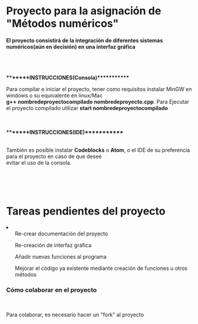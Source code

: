 
# Proyecto para la asignación de "Métodos numéricos" 
<h4>El proyecto consistirá de la integración de diferentes sistemas numéricos(aún en decisión) en una interfaz gráfica</h4><br><br>

<strong>*******INSTRUCCIONES(Consola)***********</strong><br>
<p>Para compilar e iniciar el proyecto, tener como requisitos instalar MinGW en windows o su equivalente en linux/Mac<br>
  <strong>g++ nombredeproyectocompilado nombredeproyecto.cpp</strong>. Para Ejecutar el proyecto compilado utilizar <strong>start nombredeproyectocompilado</strong></p><br><br>
  <strong>*******INSTRUCCIONES(IDE)***********</strong><br><br>
  <p>También es posible instalar <strong>Codeblocks</strong> o <strong>Atom</strong>, o el IDE de su preferencia para el proyecto en caso de que deseé<br>
  evitar el uso de la consola.</p>
  <br><br><br>
<h1>Tareas pendientes del proyecto</h1>
<li>
  <ul>Re-crear documentación del proyecto</ul>
   <ul>Re-creación de interfaz gráfica</ul>
   <ul>Añadir nuevas funciones al programa</ul>
   <ul>Mejorar el código ya existente mediante creación de funciones u otros métodos</ul>
</li>

<h3>Cómo colaborar en el proyecto</h3><br>
<p>Para colaborar, es necesario hacer un "fork" al proyecto</p>
